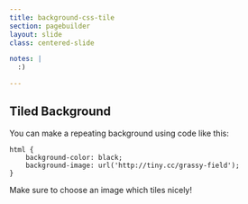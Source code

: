 ```yaml
---
title: background-css-tile
section: pagebuilder
layout: slide
class: centered-slide

notes: |
  :)

---
```



## Tiled Background

You can make a repeating background using code like this:

    html {
        background-color: black;
        background-image: url('http://tiny.cc/grassy-field');
    }

Make sure to choose an image which tiles nicely!
